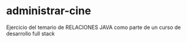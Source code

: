 # administrar-cine
Ejercicio del temario de RELACIONES JAVA como parte de un curso de desarrollo full stack
